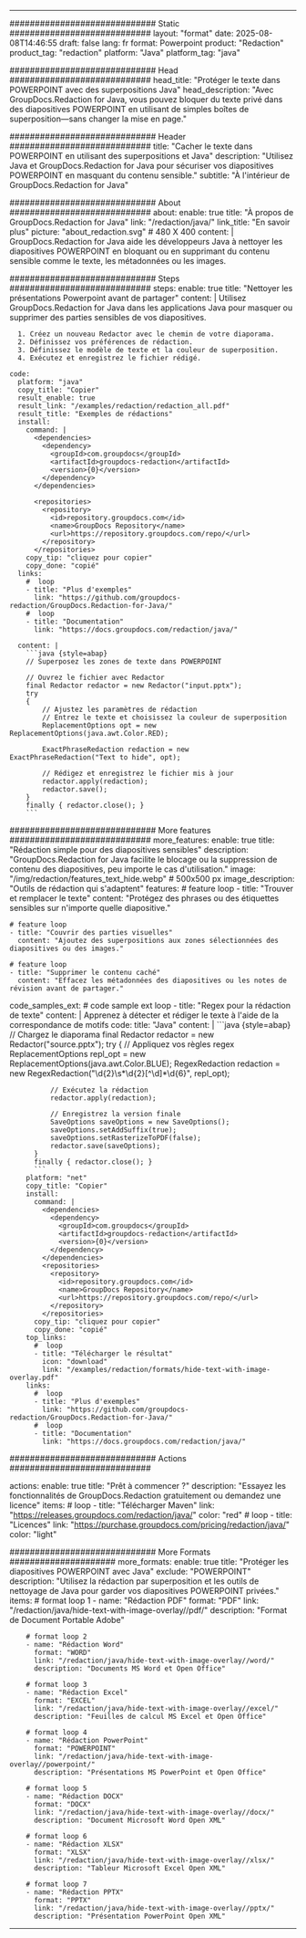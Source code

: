 
---
############################# Static ############################
layout: "format"
date:  2025-08-08T14:46:55
draft: false
lang: fr
format: Powerpoint
product: "Redaction"
product_tag: "redaction"
platform: "Java"
platform_tag: "java"

############################# Head ############################
head_title: "Protéger le texte dans POWERPOINT avec des superpositions Java"
head_description: "Avec GroupDocs.Redaction for Java, vous pouvez bloquer du texte privé dans des diapositives POWERPOINT en utilisant de simples boîtes de superposition—sans changer la mise en page."

############################# Header ############################
title: "Cacher le texte dans POWERPOINT en utilisant des superpositions et Java" 
description: "Utilisez Java et GroupDocs.Redaction for Java pour sécuriser vos diapositives POWERPOINT en masquant du contenu sensible."
subtitle: "À l'intérieur de GroupDocs.Redaction for Java" 

############################# About ############################
about:
    enable: true
    title: "À propos de GroupDocs.Redaction for Java"
    link: "/redaction/java/"
    link_title: "En savoir plus"
    picture: "about_redaction.svg" # 480 X 400
    content: |
       GroupDocs.Redaction for Java aide les développeurs Java à nettoyer les diapositives POWERPOINT en bloquant ou en supprimant du contenu sensible comme le texte, les métadonnées ou les images.

############################# Steps ############################
steps:
    enable: true
    title: "Nettoyer les présentations Powerpoint avant de partager"
    content: |
      Utilisez GroupDocs.Redaction for Java dans les applications Java pour masquer ou supprimer des parties sensibles de vos diapositives.
      
      1. Créez un nouveau Redactor avec le chemin de votre diaporama.
      2. Définissez vos préférences de rédaction.
      3. Définissez le modèle de texte et la couleur de superposition.
      4. Exécutez et enregistrez le fichier rédigé.
   
    code:
      platform: "java"
      copy_title: "Copier"
      result_enable: true
      result_link: "/examples/redaction/redaction_all.pdf"
      result_title: "Exemples de rédactions"
      install:
        command: |
          <dependencies>
            <dependency>
              <groupId>com.groupdocs</groupId>
              <artifactId>groupdocs-redaction</artifactId>
              <version>{0}</version>
            </dependency>
          </dependencies>

          <repositories>
            <repository>
              <id>repository.groupdocs.com</id>
              <name>GroupDocs Repository</name>
              <url>https://repository.groupdocs.com/repo/</url>
            </repository>
          </repositories>
        copy_tip: "cliquez pour copier"
        copy_done: "copié"
      links:
        #  loop
        - title: "Plus d'exemples"
          link: "https://github.com/groupdocs-redaction/GroupDocs.Redaction-for-Java/"
        #  loop
        - title: "Documentation"
          link: "https://docs.groupdocs.com/redaction/java/"
          
      content: |
        ```java {style=abap}
        // Superposez les zones de texte dans POWERPOINT

        // Ouvrez le fichier avec Redactor
        final Redactor redactor = new Redactor("input.pptx");
        try
        {
            // Ajustez les paramètres de rédaction
            // Entrez le texte et choisissez la couleur de superposition
            ReplacementOptions opt = new ReplacementOptions(java.awt.Color.RED);
            
            ExactPhraseRedaction redaction = new ExactPhraseRedaction("Text to hide", opt);

            // Rédigez et enregistrez le fichier mis à jour
            redactor.apply(redaction);
            redactor.save();
        }
        finally { redactor.close(); }
        ```            


############################# More features ############################
more_features:
  enable: true
  title: "Rédaction simple pour des diapositives sensibles"
  description: "GroupDocs.Redaction for Java facilite le blocage ou la suppression de contenu des diapositives, peu importe le cas d'utilisation."
  image: "/img/redaction/features_text_hide.webp" # 500x500 px
  image_description: "Outils de rédaction qui s'adaptent"
  features:
    # feature loop
    - title: "Trouver et remplacer le texte"
      content: "Protégez des phrases ou des étiquettes sensibles sur n'importe quelle diapositive."

    # feature loop
    - title: "Couvrir des parties visuelles"
      content: "Ajoutez des superpositions aux zones sélectionnées des diapositives ou des images."

    # feature loop
    - title: "Supprimer le contenu caché"
      content: "Effacez les métadonnées des diapositives ou les notes de révision avant de partager."
      
  code_samples_ext:
    # code sample ext loop
    - title: "Regex pour la rédaction de texte"
      content: |
        Apprenez à détecter et rédiger le texte à l'aide de la correspondance de motifs
      code:
        title: "Java"
        content: |
          ```java {style=abap}
          //  Chargez le diaporama
          final Redactor redactor = new Redactor("source.pptx");
          try
          {
              // Appliquez vos règles regex
              ReplacementOptions repl_opt = new ReplacementOptions(java.awt.Color.BLUE);
              RegexRedaction redaction = new RegexRedaction("\\d{2}\\s*\\d{2}[^\\d]*\\d{6}", repl_opt);
              
              // Exécutez la rédaction
              redactor.apply(redaction);

              // Enregistrez la version finale
              SaveOptions saveOptions = new SaveOptions();
              saveOptions.setAddSuffix(true);
              saveOptions.setRasterizeToPDF(false);
              redactor.save(saveOptions);
          }
          finally { redactor.close(); }
          ```
        platform: "net"
        copy_title: "Copier"
        install:
          command: |
            <dependencies>
              <dependency>
                <groupId>com.groupdocs</groupId>
                <artifactId>groupdocs-redaction</artifactId>
                <version>{0}</version>
              </dependency>
            </dependencies>
            <repositories>
              <repository>
                <id>repository.groupdocs.com</id>
                <name>GroupDocs Repository</name>
                <url>https://repository.groupdocs.com/repo/</url>
              </repository>
            </repositories>
          copy_tip: "cliquez pour copier"
          copy_done: "copié"
        top_links:
          #  loop
          - title: "Télécharger le résultat"
            icon: "download"
            link: "/examples/redaction/formats/hide-text-with-image-overlay.pdf"
        links:
          #  loop
          - title: "Plus d'exemples"
            link: "https://github.com/groupdocs-redaction/GroupDocs.Redaction-for-Java/"
          #  loop
          - title: "Documentation"
            link: "https://docs.groupdocs.com/redaction/java/"


############################# Actions ############################

actions:
  enable: true
  title: "Prêt à commencer ?"
  description: "Essayez les fonctionnalités de GroupDocs.Redaction gratuitement ou demandez une licence"
  items:
    #  loop
    - title: "Télécharger Maven"
      link: "https://releases.groupdocs.com/redaction/java/"
      color: "red"
        #  loop
    - title: "Licences"
      link: "https://purchase.groupdocs.com/pricing/redaction/java/"
      color: "light"


############################# More Formats #####################
more_formats:
    enable: true
    title: "Protéger les diapositives POWERPOINT avec Java"
    exclude: "POWERPOINT"
    description: "Utilisez la rédaction par superposition et les outils de nettoyage de Java pour garder vos diapositives POWERPOINT privées."
    items: 
        # format loop 1
        - name: "Rédaction PDF"
          format: "PDF"
          link: "/redaction/java/hide-text-with-image-overlay//pdf/"
          description: "Format de Document Portable Adobe"

        # format loop 2
        - name: "Rédaction Word"
          format: "WORD"
          link: "/redaction/java/hide-text-with-image-overlay//word/"
          description: "Documents MS Word et Open Office"
          
        # format loop 3
        - name: "Rédaction Excel"
          format: "EXCEL"
          link: "/redaction/java/hide-text-with-image-overlay//excel/"
          description: "Feuilles de calcul MS Excel et Open Office"

        # format loop 4
        - name: "Rédaction PowerPoint"
          format: "POWERPOINT"
          link: "/redaction/java/hide-text-with-image-overlay//powerpoint/"
          description: "Présentations MS PowerPoint et Open Office"

        # format loop 5
        - name: "Rédaction DOCX"
          format: "DOCX"
          link: "/redaction/java/hide-text-with-image-overlay//docx/"
          description: "Document Microsoft Word Open XML"
          
        # format loop 6
        - name: "Rédaction XLSX"
          format: "XLSX"
          link: "/redaction/java/hide-text-with-image-overlay//xlsx/"
          description: "Tableur Microsoft Excel Open XML"
          
        # format loop 7
        - name: "Rédaction PPTX"
          format: "PPTX"
          link: "/redaction/java/hide-text-with-image-overlay//pptx/"
          description: "Présentation PowerPoint Open XML"


---